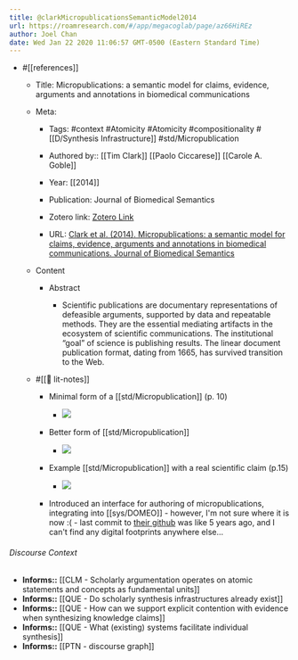 ```yaml
---
title: @clarkMicropublicationsSemanticModel2014
url: https://roamresearch.com/#/app/megacoglab/page/az66HiREz
author: Joel Chan
date: Wed Jan 22 2020 11:06:57 GMT-0500 (Eastern Standard Time)
---
```


- #[[references]]

    - Title: Micropublications: a semantic model for claims, evidence, arguments and annotations in biomedical communications

    - Meta:

        - Tags: #context #Atomicity #Atomicity #compositionality #[[D/Synthesis Infrastructure]] #std/Micropublication

        - Authored by:: [[Tim Clark]] [[Paolo Ciccarese]] [[Carole A. Goble]]

        - Year: [[2014]]

        - Publication: Journal of Biomedical Semantics

        - Zotero link: [Zotero Link](zotero://select/items/1_CU3KDQGR)

        - URL: [Clark et al. (2014). Micropublications: a semantic model for claims, evidence, arguments and annotations in biomedical communications. Journal of Biomedical Semantics](https://doi.org/10.1186/2041-1480-5-28)

    - Content

        - Abstract

            - Scientific publications are documentary representations of defeasible arguments, supported by data and repeatable methods. They are the essential mediating artifacts in the ecosystem of scientific communications. The institutional “goal” of science is publishing results. The linear document publication format, dating from 1665, has survived transition to the Web.

    - #[[📝 lit-notes]]

        - Minimal form of a [[std/Micropublication]] (p. 10)

            - ![](https://firebasestorage.googleapis.com/v0/b/firescript-577a2.appspot.com/o/imgs%2Fapp%2Fmegacoglab%2F4RD5nUsFD2?alt=media&token=f31624d5-1637-4859-adb5-b205701ac24e)

        - Better form of [[std/Micropublication]]

            - ![](https://firebasestorage.googleapis.com/v0/b/firescript-577a2.appspot.com/o/imgs%2Fapp%2Fmegacoglab%2FXEIzMIbGby.png?alt=media&token=52de2ef7-02d6-4154-bc9e-4c322bdd5071)

        - Example [[std/Micropublication]] with a real scientific claim (p.15)

            - ![](https://firebasestorage.googleapis.com/v0/b/firescript-577a2.appspot.com/o/imgs%2Fapp%2Fmegacoglab%2FhIBZKnpISn?alt=media&token=056ff6ca-ed18-4166-8b61-fec4e142dc99)

        - Introduced an interface for authoring of micropublications, integrating into [[sys/DOMEO]] - however, I'm not sure where it is now :( - last commit to [their github](https://github.com/domeo/domeo) was like 5 years ago, and I can't find any digital footprints anywhere else...

###### Discourse Context

- **Informs::** [[CLM - Scholarly argumentation operates on atomic statements and concepts as fundamental units]]
- **Informs::** [[QUE - Do scholarly synthesis infrastructures already exist]]
- **Informs::** [[QUE - How can we support explicit contention with evidence when synthesizing knowledge claims]]
- **Informs::** [[QUE - What (existing) systems facilitate individual synthesis]]
- **Informs::** [[PTN - discourse graph]]
